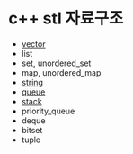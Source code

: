 # c++ stl 자료구조
- [vector](https://github.com/LEE026/algorithm-and-data-structure/blob/main/c%2B%2B_stl_data_structure/vector.md)
- list
- set, unordered_set
- map, unordered_map
- [string](https://github.com/LEE026/algorithm-and-data-structure/blob/main/c%2B%2B_stl_data_structure/string.md)
- [queue](https://github.com/LEE026/algorithm-and-data-structure/blob/main/c%2B%2B_stl_data_structure/queue.md)
- [stack](https://github.com/LEE026/algorithm-and-data-structure/blob/main/c%2B%2B_stl_data_structure/stack.md)
- priority_queue
- deque
- bitset
- tuple
